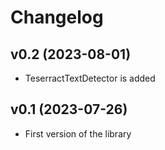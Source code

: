Changelog
=========

v0.2 (2023-08-01)
-------------------
* TeserractTextDetector is added 

v0.1 (2023-07-26)
-------------------
* First version of the library
